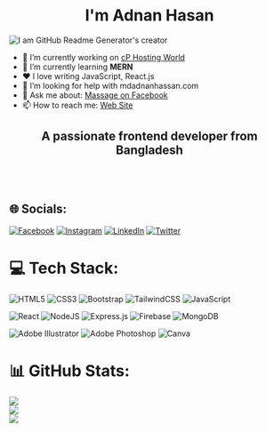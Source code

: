 <h1 align="center">I'm Adnan Hasan</h1>

![I am GitHub Readme Generator's creator](https://allma.si/blog/wp-content/uploads/2020/08/mern-stack-1024x284.png)

- 💼 I’m currently working on <a href="https://cphostingworld.com/">cP Hosting World</a> 
- 🌱 I’m currently learning <b>MERN</b>
- ❤️ I love writing JavaScript, React.js 
- 🤔 I’m looking for help with mdadnanhassan.com 
- 💬 Ask me about: <a href="[https://cphostingworld.com/](https://www.facebook.com/iamadnanhassan/)">Massage on Facebook</a> 
- 📫 How to reach me: <a href="https://mdadnanhassan.com/">Web Site</a> 

<h2 align="center">A passionate frontend developer from Bangladesh</h2> <br><br>



## 🌐 Socials:
[![Facebook](https://img.shields.io/badge/Facebook-%231877F2.svg?logo=Facebook&logoColor=white)](https://facebook.com/https:/iamadnanhassan/) [![Instagram](https://img.shields.io/badge/Instagram-%23E4405F.svg?logo=Instagram&logoColor=white)](https://instagram.com/https:/imadnanhassan/) [![LinkedIn](https://img.shields.io/badge/LinkedIn-%230077B5.svg?logo=linkedin&logoColor=white)](https://linkedin.com/in/iamadnanhassan/) [![Twitter](https://img.shields.io/badge/Twitter-%231DA1F2.svg?logo=Twitter&logoColor=white)](https://twitter.com/imadnanhassan) 

# 💻 Tech Stack:
![HTML5](https://img.shields.io/badge/html5-%23E34F26.svg?style=for-the-badge&logo=html5&logoColor=white) ![CSS3](https://img.shields.io/badge/css3-%231572B6.svg?style=for-the-badge&logo=css3&logoColor=white) ![Bootstrap](https://img.shields.io/badge/bootstrap-%23563D7C.svg?style=for-the-badge&logo=bootstrap&logoColor=white) ![TailwindCSS](https://img.shields.io/badge/tailwindcss-%2338B2AC.svg?style=for-the-badge&logo=tailwind-css&logoColor=white) ![JavaScript](https://img.shields.io/badge/javascript-%23323330.svg?style=for-the-badge&logo=javascript&logoColor=%23F7DF1E)

![React](https://img.shields.io/badge/react-%2320232a.svg?style=for-the-badge&logo=react&logoColor=%2361DAFB) ![NodeJS](https://img.shields.io/badge/node.js-6DA55F?style=for-the-badge&logo=node.js&logoColor=white) ![Express.js](https://img.shields.io/badge/express.js-%23404d59.svg?style=for-the-badge&logo=express&logoColor=%2361DAFB) ![Firebase](https://img.shields.io/badge/firebase-%23039BE5.svg?style=for-the-badge&logo=firebase) ![MongoDB](https://img.shields.io/badge/MongoDB-%234ea94b.svg?style=for-the-badge&logo=mongodb&logoColor=white) 

 ![Adobe Illustrator](https://img.shields.io/badge/adobeillustrator-%23FF9A00.svg?style=for-the-badge&logo=adobeillustrator&logoColor=white) ![Adobe Photoshop](https://img.shields.io/badge/adobephotoshop-%2331A8FF.svg?style=for-the-badge&logo=adobephotoshop&logoColor=white)  ![Canva](https://img.shields.io/badge/Canva-%2300C4CC.svg?style=for-the-badge&logo=Canva&logoColor=white)
# 📊 GitHub Stats:
![](https://github-readme-stats.vercel.app/api?username=imadnanhassan&theme=radical&hide_border=false&include_all_commits=true&count_private=false)<br/>
![](https://github-readme-streak-stats.herokuapp.com/?user=imadnanhassan&theme=radical&hide_border=false)<br/>
![](https://github-readme-stats.vercel.app/api/top-langs/?username=imadnanhassan&theme=radical&hide_border=false&include_all_commits=true&count_private=false&layout=compact)








